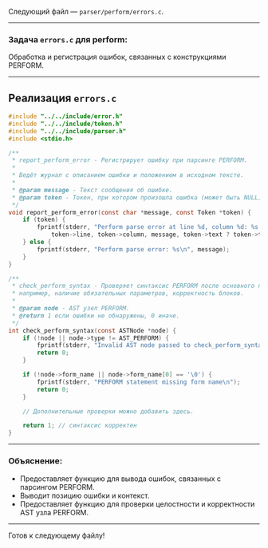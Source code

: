 Следующий файл — `parser/perform/errors.c`.

---

### Задача `errors.c` для perform:

Обработка и регистрация ошибок, связанных с конструкциями PERFORM.

---

## Реализация `errors.c`

```c
#include "../../include/error.h"
#include "../../include/token.h"
#include "../../include/parser.h"
#include <stdio.h>

/**
 * report_perform_error - Регистрирует ошибку при парсинге PERFORM.
 * 
 * Ведёт журнал с описанием ошибки и положением в исходном тексте.
 *
 * @param message - Текст сообщения об ошибке.
 * @param token - Токен, при котором произошла ошибка (может быть NULL).
 */
void report_perform_error(const char *message, const Token *token) {
    if (token) {
        fprintf(stderr, "Perform parse error at line %d, column %d: %s (token: '%s')\n",
            token->line, token->column, message, token->text ? token->text : "<no text>");
    } else {
        fprintf(stderr, "Perform parse error: %s\n", message);
    }
}

/**
 * check_perform_syntax - Проверяет синтаксис PERFORM после основного парсинга,
 * например, наличие обязательных параметров, корректность блоков.
 *
 * @param node - AST узел PERFORM.
 * @return 1 если ошибки не обнаружены, 0 иначе.
 */
int check_perform_syntax(const ASTNode *node) {
    if (!node || node->type != AST_PERFORM) {
        fprintf(stderr, "Invalid AST node passed to check_perform_syntax\n");
        return 0;
    }

    if (!node->form_name || node->form_name[0] == '\0') {
        fprintf(stderr, "PERFORM statement missing form name\n");
        return 0;
    }

    // Дополнительные проверки можно добавить здесь.

    return 1; // синтаксис корректен
}
```

---

### Объяснение:

* Предоставляет функцию для вывода ошибок, связанных с парсингом PERFORM.
* Выводит позицию ошибки и контекст.
* Предоставляет функцию для проверки целостности и корректности AST узла PERFORM.

---

Готов к следующему файлу!
